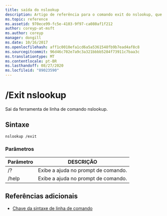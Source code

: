 ```yaml
---
title: saída do nslookup
description: Artigo de referência para o comando exit do nslookup, que sai da ferramenta de linha de comando nslookup.
ms.topic: reference
ms.assetid: 970ece99-fc5e-4103-9f97-ca080af1f212
author: coreyp-at-msft
ms.author: coreyp
manager: dongill
ms.date: 10/16/2017
ms.openlocfilehash: aff1c0010efa1cd6a5a5361548fb9b7ead4af8c8
ms.sourcegitcommit: 96d46c702e7a9c3a321bbbb5284f73911c7baa3c
ms.translationtype: MT
ms.contentlocale: pt-BR
ms.lasthandoff: 08/27/2020
ms.locfileid: "89023590"
---
```

# <a name="nslookup-exit"></a>/Exit nslookup

Sai da ferramenta de linha de comando nslookup.

## <a name="syntax"></a>Sintaxe

```
nslookup /exit
```

### <a name="parameters"></a>Parâmetros

| Parâmetro | DESCRIÇÃO |
| --------- | ----------- |
| /? | Exibe a ajuda no prompt de comando. |
| /help | Exibe a ajuda no prompt de comando. |

## <a name="additional-references"></a>Referências adicionais

- [Chave da sintaxe de linha de comando](command-line-syntax-key.md)

